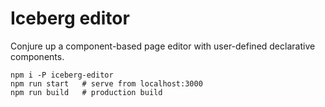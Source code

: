 # Iceberg editor

Conjure up a component-based page editor with user-defined declarative components.


```
npm i -P iceberg-editor
npm run start   # serve from localhost:3000
npm run build   # production build
```

